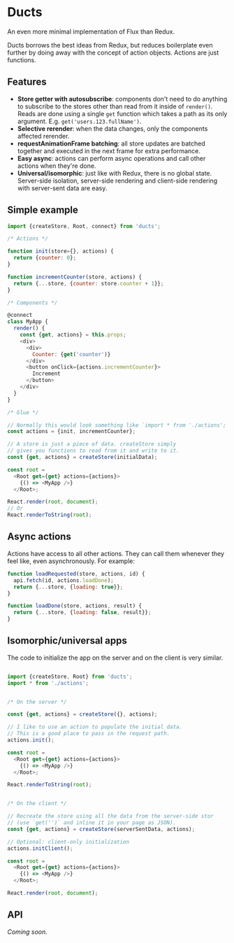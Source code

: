 # Ducts

An even more minimal implementation of Flux than Redux.

Ducts borrows the best ideas from Redux, but reduces boilerplate even further by doing away with the concept of action objects. Actions are just functions.

## Features

- **Store getter with autosubscribe**: components don't need to do anything to subscribe to the stores other than read from it inside of `render()`. Reads are done using a single `get` function which takes a path as its only argument. E.g. `get('users.123.fullName')`.
- **Selective rerender**: when the data changes, only the components affected rerender.
- **requestAnimationFrame batching**: all store updates are batched together and executed in the next frame for extra performance.
- **Easy async**: actions can perform async operations and call other actions when they're done.
- **Universal/isomorphic**: just like with Redux, there is no global state. Server-side isolation, server-side rendering and client-side rendering with server-sent data are easy.

## Simple example

```js
import {createStore, Root, connect} from 'ducts';

/* Actions */

function init(store={}, actions) {
  return {counter: 0};
}

function incrementCounter(store, actions) {
  return {...store, {counter: store.counter + 1}};
}

/* Components */

@connect
class MyApp {
  render() {
    const {get, actions} = this.props;
    <div>
      <div>
        Counter: {get('counter')}
      </div>
      <button onClick={actions.incrementCounter}>
        Increment
      </button>
    </div>
  }
}

/* Glue */

// Normally this would look something like `import * from './actions';`
const actions = {init, incrementCounter};

// A store is just a piece of data. createStore simply
// gives you functions to read from it and write to it.
const {get, actions} = createStore(initialData);

const root =
  <Root get={get} actions={actions}>
    {() => <MyApp />}
  </Root>;

React.render(root, document);
// Or
React.renderToString(root);

```

## Async actions

Actions have access to all other actions. They can call them whenever they feel like, even asynchronously. For example:

```js
function loadRequested(store, actions, id) {
  api.fetch(id, actions.loadDone);
  return {...store, {loading: true}};
}

function loadDone(store, actions, result) {
  return {...store, {loading: false, result}};
}
```

## Isomorphic/universal apps

The code to initialize the app on the server and on the client is very similar.

```js

import {createStore, Root} from 'ducts';
import * from './actions';


/* On the server */

const {get, actions} = createStore({}, actions);

// I like to use an action to populate the initial data.
// This is a good place to pass in the request path.
actions.init();

const root =
  <Root get={get} actions={actions}>
    {() => <MyApp />}
  </Root>;

React.renderToString(root);


/* On the client */

// Recreate the store using all the data from the server-side stor
// (use `get('')` and inline it in your page as JSON).
const {get, actions} = createStore(serverSentData, actions);

// Optional: client-only initialization
actions.initClient();

const root =
  <Root get={get} actions={actions}>
    {() => <MyApp />}
  </Root>;

React.render(root, document);
```

## API

_Coming soon._
